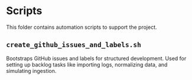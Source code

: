 # Scripts

This folder contains automation scripts to support the project.

## `create_github_issues_and_labels.sh`
Bootstraps GitHub issues and labels for structured development. Used for setting up backlog tasks like importing logs, normalizing data, and simulating ingestion.
